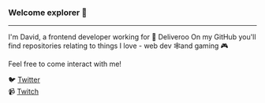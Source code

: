 ### Welcome explorer 👋

---

I'm David, a frontend developer working for 🦘 Deliveroo
On my GitHub you'll find repositories relating to things I love - web dev 🕸️and gaming 🎮

Feel free to come interact with me!

🐦 [Twitter](https://twitter.com/ohheyitsbae)  
📹 [Twitch](https://twitch.tv/Bae_)
